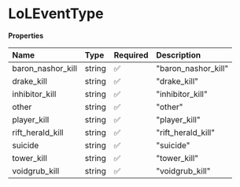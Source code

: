 # LoLEventType

**Properties**

| Name              | Type   | Required | Description         |
| :---------------- | :----- | :------- | :------------------ |
| baron_nashor_kill | string | ✅       | "baron_nashor_kill" |
| drake_kill        | string | ✅       | "drake_kill"        |
| inhibitor_kill    | string | ✅       | "inhibitor_kill"    |
| other             | string | ✅       | "other"             |
| player_kill       | string | ✅       | "player_kill"       |
| rift_herald_kill  | string | ✅       | "rift_herald_kill"  |
| suicide           | string | ✅       | "suicide"           |
| tower_kill        | string | ✅       | "tower_kill"        |
| voidgrub_kill     | string | ✅       | "voidgrub_kill"     |

<!-- This file was generated by liblab | https://liblab.com/ -->

